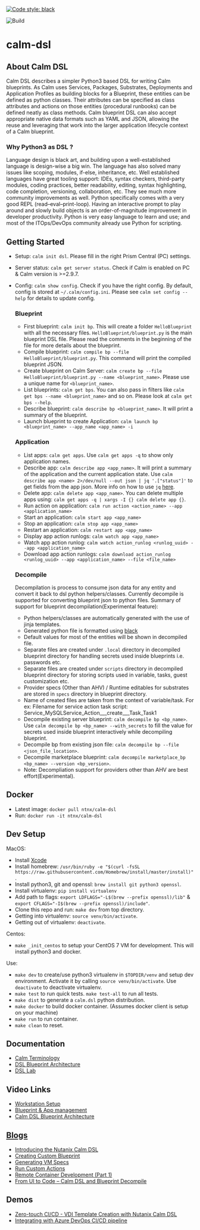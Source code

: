 [![Code style: black](https://img.shields.io/badge/code%20style-black-000000.svg)](https://github.com/ambv/black)

![Build](https://github.com/nutanix/calm-dsl/workflows/Setup%20&%20build%20calm-dsl/badge.svg)

# calm-dsl

## About Calm DSL

Calm DSL describes a simpler Python3 based DSL for writing Calm blueprints. As Calm uses Services, Packages, Substrates, Deployments and Application Profiles as building blocks for a Blueprint, these entities can be defined as python classes. Their attributes can be specified as class attributes and actions on those entities (procedural runbooks) can be defined neatly as class methods. Calm blueprint DSL can also accept appropriate native data formats such as YAML and JSON, allowing the reuse and leveraging that work into the larger application lifecycle context of a Calm blueprint.

### Why Python3 as DSL ?

Language design is black art, and building upon a well-established language is design-wise a big win. The language has also solved many issues like scoping, modules, if-else, inheritance, etc. Well established languages have great tooling support: IDEs, syntax checkers, third-party modules, coding practices, better readability, editing, syntax highlighting, code completion, versioning, collaboration, etc. They see much more community improvements as well. Python specifically comes with a very good REPL (read–eval–print-loop). Having an interactive prompt to play around and slowly build objects is an order-of-magnitude improvement in developer productivity. Python is very easy language to learn and use; and most of the ITOps/DevOps community already use Python for scripting.

## Getting Started
 - Setup: `calm init dsl`. Please fill in the right Prism Central (PC) settings.
 - Server status: `calm get server status`. Check if Calm is enabled on PC & Calm version is >=2.9.7.
 - Config: `calm show config`. Check if you have the right config. By default, config is stored at `~/.calm/config.ini`. Please see `calm set config --help` for details to update config.

    ### Blueprint
     - First blueprint: `calm init bp`. This will create a folder `HelloBlueprint` with all the necessary files. `HelloBlueprint/blueprint.py` is the main blueprint DSL file. Please read the comments in the beginning of the file for more details about the blueprint.
     - Compile blueprint: `calm compile bp --file HelloBlueprint/blueprint.py`. This command will print the compiled blueprint JSON.
     - Create blueprint on Calm Server: `calm create bp --file HelloBlueprint/blueprint.py --name <blueprint_name>`. Please use a unique name for `<blueprint_name>`.
     - List blueprints: `calm get bps`. You can also pass in filters like `calm get bps --name <blueprint_name>` and so on. Please look at `calm get bps --help`.
     - Describe blueprint: `calm describe bp <blueprint_name>`. It will print a summary of the blueprint.
     - Launch blueprint to create Application: `calm launch bp <blueprint_name> --app_name <app_name> -i`

    ### Application
     - List apps: `calm get apps`. Use `calm get apps -q` to show only application names.
     - Describe app: `calm describe app <app_name>`. It will print a summary of the application and the current application state. Use `calm describe app <name> 2>/dev/null --out json | jq '.["status"]'` to get fields from the app json. More info on how to use `jq` [here](https://stedolan.github.io/jq/tutorial/).
     - Delete app: `calm delete app <app_name>`. You can delete multiple apps using: `calm get apps -q | xargs -I {} calm delete app {}`.
     - Run action on application: `calm run action <action_name> --app <application_name>`
     - Start an application: `calm start app <app_name>`
     - Stop an application: `calm stop app <app_name>`
     - Restart an application: `calm restart app <app_name>`
     - Display app action runlogs: `calm watch app <app_name>`
     - Watch app action runlog: `calm watch action_runlog <runlog_uuid> --app <application_name>`
     - Download app action runlogs: `calm download action_runlog <runlog_uuid> --app <application_name> --file <file_name>`

    ### Decompile
    Decompilation is process to consume json data for any entity and convert it back to dsl python helpers/classes. Currently decompile is supported for converting blueprint json to python files. Summary of support for blueprint decompilation(Experimental feature):
    - Python helpers/classes are automatically generated with the use of jinja templates.
    - Generated python file is formatted using [black](https://github.com/psf/black)
    - Default values for most of the entities will be shown in decompiled file.
    - Separate files are created under `.local` directory in decompiled blueprint directory for handling secrets used inside blueprints i.e. passwords etc.
    - Separate files are created under `scripts` directory in decompiled blueprint directory for storing scripts used in variable, tasks, guest customization etc.
    - Provider specs (Other than AHV) / Runtime editables for substrates  are stored in `specs` directory in blueprint directory.
    - Name of created files are taken from the context of variable/task. For ex: Filename for service action task script: Service_MySQLService_Action___create___Task_Task1
    - Decompile existing server blueprint: `calm decompile bp <bp_name>`. Use `calm decompile bp <bp_name> --with_secrets` to fill the value for secrets used inside blueprint interactively while decompiling blueprint.
    - Decompile bp from existing json file: `calm decompile bp --file <json_file_location>`.
    - Decompile marketplace blueprint: `calm decompile marketplace_bp <bp_name> --version <bp_version>`.
    - Note: Decompliation support for providers other than AHV are best effort(Experimental).

## Docker
 - Latest image: `docker pull ntnx/calm-dsl`
 - Run: `docker run -it ntnx/calm-dsl`

## Dev Setup

MacOS:
 - Install [Xcode](https://apps.apple.com/us/app/xcode/id497799835)
 - Install homebrew: `/usr/bin/ruby -e "$(curl -fsSL https://raw.githubusercontent.com/Homebrew/install/master/install)"`.
 - Install python3, git and openssl: `brew install git python3 openssl`.
 - Install virtualenv: `pip install virtualenv`
 - Add path to flags: `export LDFLAGS="-L$(brew --prefix openssl)/lib"` & `export CFLAGS="-I$(brew --prefix openssl)/include"`.
 - Clone this repo and run: `make dev` from top directory.
 - Getting into virtualenv: `source venv/bin/activate`.
 - Getting out of virtualenv: `deactivate`.

Centos:
 - `make _init_centos` to setup your CentOS 7 VM for development. This will install python3 and docker.

Use:
 -  `make dev` to create/use python3 virtualenv in `$TOPDIR/venv` and setup dev environment. Activate it by calling `source venv/bin/activate`. Use `deactivate` to deactivate virtualenv.
 -  `make test` to run quick tests. `make test-all` to run all tests.
 -  `make dist` to generate a `calm.dsl` python distribution.
 -  `make docker` to build docker container. (Assumes docker client is setup on your machine)
 -  `make run` to run container.
 -  `make clean` to reset.

## Documentation

 - [Calm Terminology](docs/01-Calm-Terminology/)
 - [DSL Blueprint Architecture](docs/02-DSL-Blueprint-Architecture/)
 - [DSL Lab](docs/03-Quickstart/)

## Video Links
 - [Workstation Setup](https://youtu.be/uIZmHQhioZg)
 - [Blueprint & App management](https://youtu.be/jb-ZllhaROs)
 - [Calm DSL Blueprint Architecture](https://youtu.be/Y-6eq91rtSw)

## [Blogs](https://www.nutanix.dev/calm-dsl/)
 - [Introducing the Nutanix Calm DSL](https://www.nutanix.dev/2020/03/17/introducing-the-nutanix-calm-dsl/)
 - [Creating Custom Blueprint](https://www.nutanix.dev/2020/03/30/nutanix-calm-dsl-creating-custom-blueprint/)
 - [Generating VM Specs](https://www.nutanix.dev/2020/04/06/nutanix-calm-dsl-generating-vm-specs/)
 - [Run Custom Actions](https://www.nutanix.dev/2020/04/17/nutanix-calm-dsl-run-custom-actions/)
 - [Remote Container Development (Part 1)](https://www.nutanix.dev/2020/04/24/nutanix-calm-dsl-remote-container-development-part-1/)
 - [From UI to Code – Calm DSL and Blueprint Decompile](https://www.nutanix.dev/2020/07/20/from-ui-to-code-calm-dsl-and-blueprint-decompile/)

## Demos
 - [Zero-touch CI/CD - VDI Template Creation with Nutanix Calm DSL](https://youtu.be/5k_K7idGxsI)
 - [Integrating with Azure DevOps CI/CD pipeline](https://youtu.be/496bvlIi4pk)
